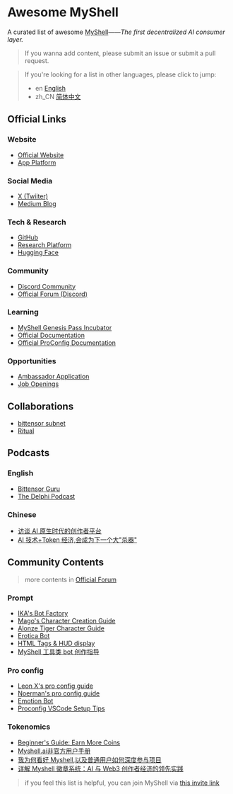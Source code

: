 # Awesome MyShell

A curated list of awesome [MyShell](https://myshell.ai/)——*The first decentralized AI consumer layer.*

> If you wanna add content, please submit an issue or submit a pull request.

> If you're looking for a list in other languages, please click to jump:
> - en [English](README.md)
> - zh_CN [简体中文](README_zh_CN.md)
## Official Links

### Website

- [Official Website](https://myshell.ai/)
- [App Platform](https://app.myshell.ai/)

### Social Media

- [X (Twiiter)](https://twitter.com/myshell_ai)
- [Medium Blog](https://medium.com/@MyShell.ai)

### Tech & Research

- [GitHub](https://github.com/myshell-ai)
- [Research Platform](https://research.myshell.ai/)
- [Hugging Face](https://huggingface.co/myshell-ai)

### Community

- [Discord Community](https://discord.com/invite/myshell)
- [Official Forum (Discord)](https://discord.com/channels/1122227993805336617/1127967758919925953)

### Learning

- [MyShell Genesis Pass Incubator](https://discord.gg/8D5De74gd3)
- [Official Documentation](https://docs.myshell.ai/)
- [Official ProConfig Documentation](https://myshell-wiki.gitbook.io/proconfig-tutorial)

### Opportunities

- [Ambassador Application](https://airtable.com/appQ0kyBiRIjgH4Hv/pagZ7w2AdwzAOD57g/form)
- [Job Openings](https://boards.greenhouse.io/myshell)

## Collaborations

- [bittensor subnet](https://x.taostats.io/subnet/3)
- [Ritual](https://ritual.net/blog/myshell)

## Podcasts

### English

- [Bittensor Guru](https://twitter.com/KeithSingery/status/1777074040857112988)
- [The Delphi Podcast](https://open.spotify.com/episode/1u8OzCCtFVRgYFIpiKyBKj?nd=1&dlsi=08a784a4398549c8)

### Chinese

- [访谈 AI 原生时代的创作者平台](https://www.xiaoyuzhoufm.com/episode/658d2063cab6086ec16a758b?s=eyJ1IjogIjYyZTE0YzBlZWRjZTY3MTA0YWQzY2VlNiJ9)
- [AI 技术+Token 经济,会成为下一个大"杀器"](https://www.xiaoyuzhoufm.com/episode/65bb1fbca01c52bc508a6915)

## Community Contents

> more contents in [Official Forum](https://discord.com/channels/1122227993805336617/1127967758919925953)

### Prompt

- [IKA's Bot Factory](https://discord.com/channels/1122227993805336617/1206907500524478524)
- [Mago's Character Creation Guide](https://discord.com/channels/1122227993805336617/1169885304157651015)
- [Alonze Tiger Character Guide](https://discord.com/channels/1122227993805336617/1216702104442507334)
- [Erotica Bot](https://discord.com/channels/1122227993805336617/1203151145711829052)
- [HTML Tags & HUD display](https://discord.com/channels/1122227993805336617/1218449081912004608)
- [MyShell 工具类 bot 创作指导](https://scriptmoney.xlog.app/MyShell-tool-bot-guide)

### Pro config

- [Leon X's pro config guide](https://twitter.com/Wiggin_Han/status/1774464780335456339)
- [Noerman's pro config guide](https://discord.com/channels/1122227993805336617/1221521722629427423)
- [Emotion Bot](https://discord.com/channels/1122227993805336617/1226707120007680091)
- [Proconfig VSCode Setup Tips](https://discord.com/channels/1122227993805336617/1226205726133719050)

### Tokenomics

- [Beginner's Guide: Earn More Coins](https://discord.com/channels/1122227993805336617/1212753451365302302)
- [Myshell.ai非官方用户手册](https://libins-organization.gitbook.io/myshell.ai-fei-guan-fang-lu-mao-shou-ce/zan-zhu-zhe-hui-zhang-tou-zi-patron-badge)
- [我为何看好 Myshell,以及普通用户如何深度参与项目](https://www.youtube.com/watch?v=lOpz7HHYS6o)
- [详解 Myshell 徽章系统：AI 与 Web3 创作者经济的领先实践](https://www.techflowpost.com/article/detail_16103.html)

> if you feel this list is helpful, you can join MyShell via [this invite link](https://app.myshell.ai/invite/8cdbbd)
